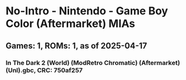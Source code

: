 # No-Intro - Nintendo - Game Boy Color (Aftermarket) MIAs
## Games: 1, ROMs: 1, as of 2025-04-17

### In The Dark 2 (World) (ModRetro Chromatic) (Aftermarket) (Unl).gbc, CRC: 750af257

